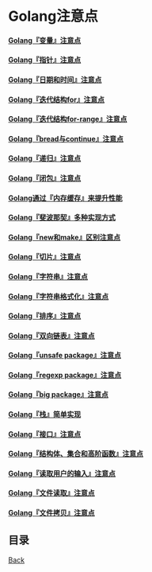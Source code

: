 # Golang注意点

#### [Golang『变量』注意点](notice/GolangVariableNotice.md)
#### [Golang『指针』注意点](notice/GolangPointerNotice.md)
#### [Golang『日期和时间』注意点](notice/GolangTimeNotice.md)
#### [Golang『迭代结构for』注意点](notice/GolangForNotice.md)
#### [Golang『迭代结构for-range』注意点](notice/GolangForRangeNotice.md)
#### [Golang『bread与continue』注意点](notice/GolangBreakAndContinueNotice.md)
#### [Golang『递归』注意点](notice/GolangRecursiveNotice.md)
#### [Golang『闭包』注意点](notice/GolangClosureNotice.md)
#### [Golang通过『内存缓存』来提升性能](notice/GolangMomoryCacheNotice.md)
#### [Golang『斐波那契』多种实现方式](notice/GolangFibonacciMultipartNotice.md)
#### [Golang『new和make』区别注意点](notice/GolangNewAndMakeDiffNotice.md)
#### [Golang『切片』注意点](notice/GolangSliceNotice.md)
#### [Golang『字符串』注意点](notice/GolangStringNotice.md)
#### [Golang『字符串格式化』注意点](notice/GolangFormatNotice.md)
#### [Golang『排序』注意点](notice/GolangSortNotice.md)
#### [Golang『双向链表』注意点](notice/GolangDoublyLinkedNotice.md)
#### [Golang『unsafe package』注意点](notice/GolangUnsafePackageNotice.md)
#### [Golang『regexp package』注意点](notice/GolangRegexpPackageNotice.md)
#### [Golang『big package』注意点](notice/GolangBigPackageNotice.md)
#### [Golang『栈』简单实现](notice/GolangStackNotice.md)
#### [Golang『接口』注意点](notice/GolangInterfaceNotice.md)
#### [Golang『结构体、集合和高阶函数』注意点](notice/GolangStructGatherAndHigherOrderFunction.md)
#### [Golang『读取用户的输入』注意点](notice/GolangReadUserInput.md)
#### [Golang『文件读取』注意点](notice/GolangReadFile.md)
#### [Golang『文件拷贝』注意点](notice/GolangFileCopy.md)

## 目录
[Back](../../README.md)